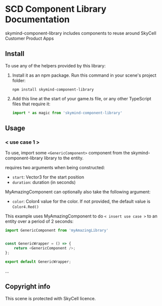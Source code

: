 # SСD Component Library Documentation

skymind-component-library includes components to reuse around SkyCell Customer Product Apps

## Install

To use any of the helpers provided by this library:

1. Install it as an npm package. Run this command in your scene's project folder:

   ```
   npm install skymind-component-library
   ```

2. Add this line at the start of your game.ts file, or any other TypeScript files that require it:

   ```ts
   import * as magic from 'skymind-component-library'
   ```

## Usage

### < use case 1 >

To use, import some `<GenericComponent>` component from the skymind-component-library library to the entity.

<GenericComponent> requires two arguments when being constructed:

- `start`: Vector3 for the start position
- `duration`: duration (in seconds)

MyAmazingComponent can optionally also take the following argument:

- `color`: Color4 value for the color. If not provided, the default value is `Color4.Red()`

This example uses MyAmazingComponent to do `< insert use case >` to an entity over a period of 2 seconds:

```ts
import GenericComponent from 'myAmazingLibrary'


const GenericWrapper = () => {
    return <GenericComponent />;
};

export default GenericWrapper;

```

...

## Copyright info

This scene is protected with SkyCell licence.

